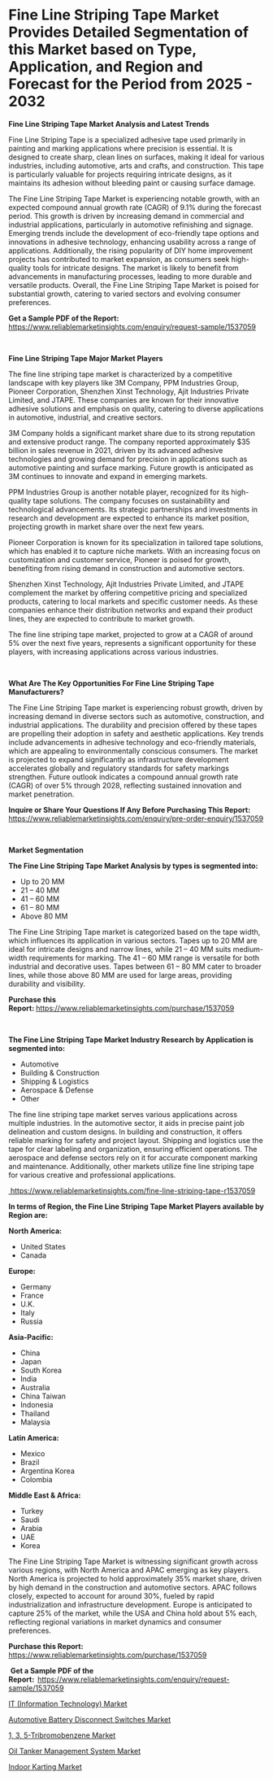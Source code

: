 <p><h1>Fine Line Striping Tape Market Provides Detailed Segmentation of this Market based on Type, Application, and Region and Forecast for the Period from 2025 - 2032</h1></p><p><strong>Fine Line Striping Tape Market Analysis and Latest Trends</strong></p>
<p><p>Fine Line Striping Tape is a specialized adhesive tape used primarily in painting and marking applications where precision is essential. It is designed to create sharp, clean lines on surfaces, making it ideal for various industries, including automotive, arts and crafts, and construction. This tape is particularly valuable for projects requiring intricate designs, as it maintains its adhesion without bleeding paint or causing surface damage.</p><p>The Fine Line Striping Tape Market is experiencing notable growth, with an expected compound annual growth rate (CAGR) of 9.1% during the forecast period. This growth is driven by increasing demand in commercial and industrial applications, particularly in automotive refinishing and signage. Emerging trends include the development of eco-friendly tape options and innovations in adhesive technology, enhancing usability across a range of applications. Additionally, the rising popularity of DIY home improvement projects has contributed to market expansion, as consumers seek high-quality tools for intricate designs. The market is likely to benefit from advancements in manufacturing processes, leading to more durable and versatile products. Overall, the Fine Line Striping Tape Market is poised for substantial growth, catering to varied sectors and evolving consumer preferences.</p></p>
<p><strong>Get a Sample PDF of the Report:&nbsp;</strong> <a href="https://www.reliablemarketinsights.com/enquiry/request-sample/1537059?utm_campaign=1948&utm_medium=2&utm_source=Github&utm_content=ia&utm_term=30012025&utm_id=fine-line-striping-tape">https://www.reliablemarketinsights.com/enquiry/request-sample/1537059</a></p>
<p>&nbsp;</p>
<p><strong>Fine Line Striping Tape Major Market Players</strong></p>
<p><p>The fine line striping tape market is characterized by a competitive landscape with key players like 3M Company, PPM Industries Group, Pioneer Corporation, Shenzhen Xinst Technology, Ajit Industries Private Limited, and JTAPE. These companies are known for their innovative adhesive solutions and emphasis on quality, catering to diverse applications in automotive, industrial, and creative sectors.</p><p>3M Company holds a significant market share due to its strong reputation and extensive product range. The company reported approximately $35 billion in sales revenue in 2021, driven by its advanced adhesive technologies and growing demand for precision in applications such as automotive painting and surface marking. Future growth is anticipated as 3M continues to innovate and expand in emerging markets.</p><p>PPM Industries Group is another notable player, recognized for its high-quality tape solutions. The company focuses on sustainability and technological advancements. Its strategic partnerships and investments in research and development are expected to enhance its market position, projecting growth in market share over the next few years.</p><p>Pioneer Corporation is known for its specialization in tailored tape solutions, which has enabled it to capture niche markets. With an increasing focus on customization and customer service, Pioneer is poised for growth, benefiting from rising demand in construction and automotive sectors.</p><p>Shenzhen Xinst Technology, Ajit Industries Private Limited, and JTAPE complement the market by offering competitive pricing and specialized products, catering to local markets and specific customer needs. As these companies enhance their distribution networks and expand their product lines, they are expected to contribute to market growth.</p><p>The fine line striping tape market, projected to grow at a CAGR of around 5% over the next five years, represents a significant opportunity for these players, with increasing applications across various industries.</p></p>
<p>&nbsp;</p>
<p><strong>What Are The Key Opportunities For Fine Line Striping Tape Manufacturers?</strong></p>
<p><p>The Fine Line Striping Tape market is experiencing robust growth, driven by increasing demand in diverse sectors such as automotive, construction, and industrial applications. The durability and precision offered by these tapes are propelling their adoption in safety and aesthetic applications. Key trends include advancements in adhesive technology and eco-friendly materials, which are appealing to environmentally conscious consumers. The market is projected to expand significantly as infrastructure development accelerates globally and regulatory standards for safety markings strengthen. Future outlook indicates a compound annual growth rate (CAGR) of over 5% through 2028, reflecting sustained innovation and market penetration.</p></p>
<p><strong>Inquire or Share Your Questions If Any Before Purchasing This Report:</strong> <a href="https://www.reliablemarketinsights.com/enquiry/pre-order-enquiry/1537059?utm_campaign=1948&utm_medium=2&utm_source=Github&utm_content=ia&utm_term=30012025&utm_id=fine-line-striping-tape">https://www.reliablemarketinsights.com/enquiry/pre-order-enquiry/1537059</a></p>
<p>&nbsp;</p>
<p><strong>Market Segmentation</strong></p>
<p><strong>The Fine Line Striping Tape Market Analysis by types is segmented into:</strong></p>
<p><ul><li>Up to 20 MM</li><li>21 – 40 MM</li><li>41 – 60 MM</li><li>61 – 80 MM</li><li>Above 80 MM</li></ul></p>
<p><p>The Fine Line Striping Tape market is categorized based on the tape width, which influences its application in various sectors. Tapes up to 20 MM are ideal for intricate designs and narrow lines, while 21 – 40 MM suits medium-width requirements for marking. The 41 – 60 MM range is versatile for both industrial and decorative uses. Tapes between 61 – 80 MM cater to broader lines, while those above 80 MM are used for large areas, providing durability and visibility.</p></p>
<p><strong>Purchase this Report:&nbsp;</strong><a href="https://www.reliablemarketinsights.com/purchase/1537059?utm_campaign=1948&utm_medium=2&utm_source=Github&utm_content=ia&utm_term=30012025&utm_id=fine-line-striping-tape">https://www.reliablemarketinsights.com/purchase/1537059</a></p>
<p>&nbsp;</p>
<p><strong>The Fine Line Striping Tape Market Industry Research by Application is segmented into:</strong></p>
<p><ul><li>Automotive</li><li>Building & Construction</li><li>Shipping & Logistics</li><li>Aerospace & Defense</li><li>Other</li></ul></p>
<p><p>The fine line striping tape market serves various applications across multiple industries. In the automotive sector, it aids in precise paint job delineation and custom designs. In building and construction, it offers reliable marking for safety and project layout. Shipping and logistics use the tape for clear labeling and organization, ensuring efficient operations. The aerospace and defense sectors rely on it for accurate component marking and maintenance. Additionally, other markets utilize fine line striping tape for various creative and professional applications.</p></p>
<p><a href="https://www.reliablemarketinsights.com/fine-line-striping-tape-r1537059?utm_campaign=1948&utm_medium=2&utm_source=Github&utm_content=ia&utm_term=30012025&utm_id=fine-line-striping-tape">&nbsp;https://www.reliablemarketinsights.com/fine-line-striping-tape-r1537059</a></p>
<p><strong>In terms of Region, the Fine Line Striping Tape Market Players available by Region are:</strong></p>
<p>
    <p> <strong> North America: </strong>
        <ul>
            <li>United States</li>
            <li>Canada</li>
        </ul>
        </p> 
    <p> <strong> Europe: </strong>
        <ul>
            <li>Germany</li>
            <li>France</li>
            <li>U.K.</li>
            <li>Italy</li>
            <li>Russia</li>
        </ul>
        </p> 
    <p> <strong> Asia-Pacific: </strong>
        <ul>
            <li>China</li>
            <li>Japan</li>
            <li>South Korea</li>
            <li>India</li>
            <li>Australia</li>
            <li>China Taiwan</li>
            <li>Indonesia</li>
            <li>Thailand</li>
            <li>Malaysia</li>
        </ul>
        </p> 
    <p> <strong> Latin America: </strong>
        <ul>
            <li>Mexico</li>
            <li>Brazil</li>
            <li>Argentina Korea</li>
            <li>Colombia</li>
        </ul>
        </p> 
    <p> <strong> Middle East & Africa: </strong>
        <ul>
            <li>Turkey</li>
            <li>Saudi</li>
            <li>Arabia</li>
            <li>UAE</li>
            <li>Korea</li>
        </ul>
    </p>
    </p>
<p><p>The Fine Line Striping Tape Market is witnessing significant growth across various regions, with North America and APAC emerging as key players. North America is projected to hold approximately 35% market share, driven by high demand in the construction and automotive sectors. APAC follows closely, expected to account for around 30%, fueled by rapid industrialization and infrastructure development. Europe is anticipated to capture 25% of the market, while the USA and China hold about 5% each, reflecting regional variations in market dynamics and consumer preferences.</p></p>
<p><strong>Purchase this Report: </strong><a href="https://www.reliablemarketinsights.com/purchase/1537059?utm_campaign=1948&utm_medium=2&utm_source=Github&utm_content=ia&utm_term=30012025&utm_id=fine-line-striping-tape">https://www.reliablemarketinsights.com/purchase/1537059</a></p>
<p>&nbsp;<strong>Get a Sample PDF of the Report:&nbsp;&nbsp;</strong><a href="https://www.reliablemarketinsights.com/enquiry/request-sample/1537059?utm_campaign=1948&utm_medium=2&utm_source=Github&utm_content=ia&utm_term=30012025&utm_id=fine-line-striping-tape">https://www.reliablemarketinsights.com/enquiry/request-sample/1537059</a></p>
<p><strong></strong></p>
<p><p><a href="https://www.linkedin.com/pulse/explosive-growth-information-technology-market-global-opportunities-vqz9f?utm_campaign=1948&utm_medium=2&utm_source=Github&utm_content=ia&utm_term=30012025&utm_id=fine-line-striping-tape">IT (Information Technology) Market</a></p><p><a href="https://github.com/manesros8/Market-Research-Report-List-1/blob/main/automotive-battery-disconnect-switches-market.md?utm_campaign=1948&utm_medium=2&utm_source=Github&utm_content=ia&utm_term=30012025&utm_id=fine-line-striping-tape">Automotive Battery Disconnect Switches Market</a></p><p><a href="https://www.linkedin.com/pulse/1-3-5-tribromobenzene-market-drivers-challenges-forecast-2025-2032-k3xlc?utm_campaign=1948&utm_medium=2&utm_source=Github&utm_content=ia&utm_term=30012025&utm_id=fine-line-striping-tape">1, 3, 5-Tribromobenzene Market</a></p><p><a href="https://www.linkedin.com/pulse/oil-tanker-management-system-market-research-report-analyzing-4o6oc?utm_campaign=1948&utm_medium=2&utm_source=Github&utm_content=ia&utm_term=30012025&utm_id=fine-line-striping-tape">Oil Tanker Management System Market</a></p><p><a href="https://github.com/ulyssacrayne00231/Market-Research-Report-List-1/blob/main/indoor-karting-market.md?utm_campaign=1948&utm_medium=2&utm_source=Github&utm_content=ia&utm_term=30012025&utm_id=fine-line-striping-tape">Indoor Karting Market</a></p></p>